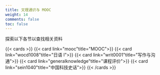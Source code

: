 ```yaml
---
title: 文理通识与 MOOC
weight: 14
comments: false
toc: false
---
```

探索以下各节以查找相关资料
<!--more-->
{{< cards >}}
{{< card link="mooc"title="MOOC">}}
{{< card link="wocd1008"title="日语 I">}}
{{< card link="writ0001"title="写作与沟通">}}
{{< card link="generalknowledge"title="课程评价">}}
{{< card link="sein1040"title="中国科技史话">}}
{{< /cards >}}
